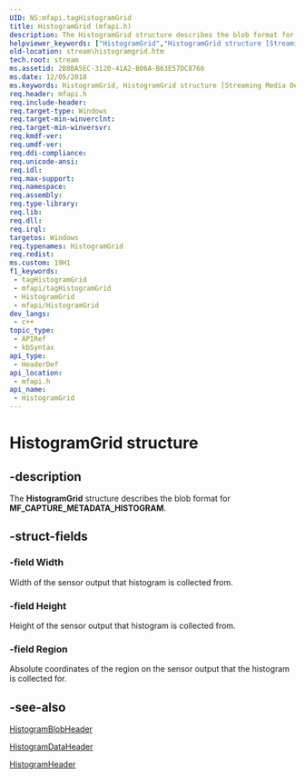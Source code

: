 ```yaml
---
UID: NS:mfapi.tagHistogramGrid
title: HistogramGrid (mfapi.h)
description: The HistogramGrid structure describes the blob format for MF_CAPTURE_METADATA_HISTOGRAM.
helpviewer_keywords: ["HistogramGrid","HistogramGrid structure [Streaming Media Devices]","mfapi/HistogramGrid","stream.histogramgrid"]
old-location: stream\histogramgrid.htm
tech.root: stream
ms.assetid: 2B0BA5EC-3120-41A2-B06A-B63E57DC8766
ms.date: 12/05/2018
ms.keywords: HistogramGrid, HistogramGrid structure [Streaming Media Devices], mfapi/HistogramGrid, stream.histogramgrid
req.header: mfapi.h
req.include-header: 
req.target-type: Windows
req.target-min-winverclnt: 
req.target-min-winversvr: 
req.kmdf-ver: 
req.umdf-ver: 
req.ddi-compliance: 
req.unicode-ansi: 
req.idl: 
req.max-support: 
req.namespace: 
req.assembly: 
req.type-library: 
req.lib: 
req.dll: 
req.irql: 
targetos: Windows
req.typenames: HistogramGrid
req.redist: 
ms.custom: 19H1
f1_keywords:
 - tagHistogramGrid
 - mfapi/tagHistogramGrid
 - HistogramGrid
 - mfapi/HistogramGrid
dev_langs:
 - c++
topic_type:
 - APIRef
 - kbSyntax
api_type:
 - HeaderDef
api_location:
 - mfapi.h
api_name:
 - HistogramGrid
---
```


# HistogramGrid structure


## -description

The  <b>HistogramGrid</b> structure describes the blob format for <b>MF_CAPTURE_METADATA_HISTOGRAM</b>.

## -struct-fields

### -field Width

Width of the sensor output that histogram is collected from.

### -field Height

Height of the sensor output that histogram is collected from.

### -field Region

Absolute coordinates of the region on the sensor output that the histogram is collected for.

## -see-also

<a href="https://docs.microsoft.com/windows/desktop/api/mfapi/ns-mfapi-histogramblobheader">HistogramBlobHeader</a>



<a href="https://docs.microsoft.com/windows/desktop/api/mfapi/ns-mfapi-histogramdataheader">HistogramDataHeader</a>



<a href="https://docs.microsoft.com/windows/desktop/api/mfapi/ns-mfapi-histogramheader">HistogramHeader</a>

